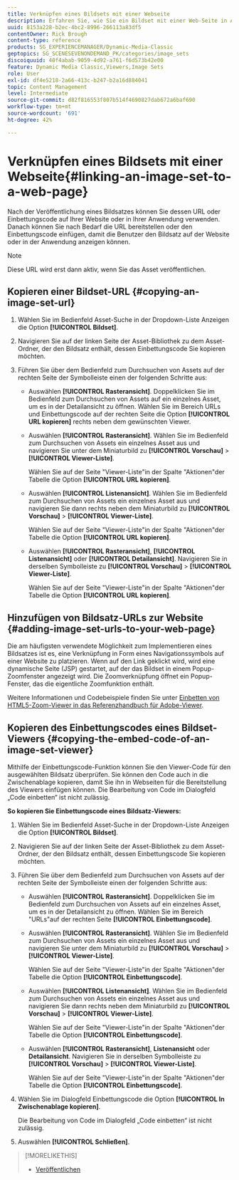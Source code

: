 ```yaml
---
title: Verknüpfen eines Bildsets mit einer Webseite
description: Erfahren Sie, wie Sie ein Bildset mit einer Web-Seite in Adobe Dynamic Media Classic verknüpfen.
uuid: 8153a228-b2ec-4bc2-8996-266113a83df5
contentOwner: Rick Brough
content-type: reference
products: SG_EXPERIENCEMANAGER/Dynamic-Media-Classic
geptopics: SG_SCENESEVENONDEMAND_PK/categories/image_sets
discoiquuid: 40f4abab-9059-4d92-a761-f6d573b42e00
feature: Dynamic Media Classic,Viewers,Image Sets
role: User
exl-id: df4e5218-2a66-413c-b247-b2a16d884041
topic: Content Management
level: Intermediate
source-git-commit: d82f816553f807b514f4690827dab672a6baf690
workflow-type: tm+mt
source-wordcount: '691'
ht-degree: 42%

---
```


# Verknüpfen eines Bildsets mit einer Webseite{#linking-an-image-set-to-a-web-page}

Nach der Veröffentlichung eines Bildsatzes können Sie dessen URL oder Einbettungscode auf Ihrer Website oder in Ihrer Anwendung verwenden. Danach können Sie nach Bedarf die URL bereitstellen oder den Einbettungscode einfügen, damit die Benutzer den Bildsatz auf der Website oder in der Anwendung anzeigen können.

>[!NOTE]
>
>Diese URL wird erst dann aktiv, wenn Sie das Asset veröffentlichen.

## Kopieren einer Bildset-URL {#copying-an-image-set-url}

1. Wählen Sie im Bedienfeld Asset-Suche in der Dropdown-Liste Anzeigen die Option **[!UICONTROL Bildset]**.
1. Navigieren Sie auf der linken Seite der Asset-Bibliothek zu dem Asset-Ordner, der den Bildsatz enthält, dessen Einbettungscode Sie kopieren möchten.
1. Führen Sie über dem Bedienfeld zum Durchsuchen von Assets auf der rechten Seite der Symbolleiste einen der folgenden Schritte aus:

   * Auswählen **[!UICONTROL Rasteransicht]**. Doppelklicken Sie im Bedienfeld zum Durchsuchen von Assets auf ein einzelnes Asset, um es in der Detailansicht zu öffnen. Wählen Sie im Bereich URLs und Einbettungscode auf der rechten Seite die Option **[!UICONTROL URL kopieren]** rechts neben dem gewünschten Viewer.
   * Auswählen **[!UICONTROL Rasteransicht]**. Wählen Sie im Bedienfeld zum Durchsuchen von Assets ein einzelnes Asset aus und navigieren Sie unter dem Miniaturbild zu **[!UICONTROL Vorschau]** > **[!UICONTROL Viewer-Liste]**.

     Wählen Sie auf der Seite &quot;Viewer-Liste&quot;in der Spalte &quot;Aktionen&quot;der Tabelle die Option **[!UICONTROL URL kopieren]**.

   * Auswählen **[!UICONTROL Listenansicht]**. Wählen Sie im Bedienfeld zum Durchsuchen von Assets ein einzelnes Asset aus und navigieren Sie dann rechts neben dem Miniaturbild zu **[!UICONTROL Vorschau]** > **[!UICONTROL Viewer-Liste]**.

     Wählen Sie auf der Seite &quot;Viewer-Liste&quot;in der Spalte &quot;Aktionen&quot;der Tabelle die Option **[!UICONTROL URL kopieren]**.

   * Auswählen **[!UICONTROL Rasteransicht]**, **[!UICONTROL Listenansicht]** oder **[!UICONTROL Detailansicht]**. Navigieren Sie in derselben Symbolleiste zu **[!UICONTROL Vorschau]** > **[!UICONTROL Viewer-Liste]**.

     Wählen Sie auf der Seite &quot;Viewer-Liste&quot;in der Spalte &quot;Aktionen&quot;der Tabelle die Option **[!UICONTROL URL kopieren]**.

## Hinzufügen von Bildsatz-URLs zur Website {#adding-image-set-urls-to-your-web-page}

Die am häufigsten verwendete Möglichkeit zum Implementieren eines Bildsatzes ist es, eine Verknüpfung in Form eines Navigationssymbols auf einer Website zu platzieren. Wenn auf den Link geklickt wird, wird eine dynamische Seite (JSP) gestartet, auf der das Bildset in einem Popup-Zoomfenster angezeigt wird. Die Zoomverknüpfung öffnet ein Popup-Fenster, das die eigentliche Zoomfunktion enthält.

Weitere Informationen und Codebeispiele finden Sie unter [Einbetten von HTML5-Zoom-Viewer in das Referenzhandbuch für Adobe-Viewer](https://experienceleague.adobe.com/docs/dynamic-media-developer-resources/library/viewers-aem-assets-dmc/zoom/c-html5-20-zoom-viewer-about.html#section-e1c3106f5b3e445d9b95be337c2f94e2).

## Kopieren des Einbettungscodes eines Bildset-Viewers {#copying-the-embed-code-of-an-image-set-viewer}

Mithilfe der Einbettungscode-Funktion können Sie den Viewer-Code für den ausgewählten Bildsatz überprüfen. Sie können den Code auch in die Zwischenablage kopieren, damit Sie ihn in Webseiten für die Bereitstellung des Viewers einfügen können. Die Bearbeitung von Code im Dialogfeld „Code einbetten“ ist nicht zulässig.

**So kopieren Sie Einbettungscode eines Bildsatz-Viewers:**

1. Wählen Sie im Bedienfeld Asset-Suche in der Dropdown-Liste Anzeigen die Option **[!UICONTROL Bildset]**.
1. Navigieren Sie auf der linken Seite der Asset-Bibliothek zu dem Asset-Ordner, der den Bildsatz enthält, dessen Einbettungscode Sie kopieren möchten.
1. Führen Sie über dem Bedienfeld zum Durchsuchen von Assets auf der rechten Seite der Symbolleiste einen der folgenden Schritte aus:

   * Auswählen **[!UICONTROL Rasteransicht]**. Doppelklicken Sie im Bedienfeld zum Durchsuchen von Assets auf ein einzelnes Asset, um es in der Detailansicht zu öffnen. Wählen Sie im Bereich &quot;URLs&quot;auf der rechten Seite **[!UICONTROL Einbettungscode]**.
   * Auswählen **[!UICONTROL Rasteransicht]**. Wählen Sie im Bedienfeld zum Durchsuchen von Assets ein einzelnes Asset aus und navigieren Sie unter dem Miniaturbild zu **[!UICONTROL Vorschau]** > **[!UICONTROL Viewer-Liste]**.

     Wählen Sie auf der Seite &quot;Viewer-Liste&quot;in der Spalte &quot;Aktionen&quot;der Tabelle die Option **[!UICONTROL Einbettungscode]**.

   * Auswählen **[!UICONTROL Listenansicht]**. Wählen Sie im Bedienfeld zum Durchsuchen von Assets ein einzelnes Asset aus und navigieren Sie dann rechts neben dem Miniaturbild zu **[!UICONTROL Vorschau]** > **[!UICONTROL Viewer-Liste]**.

     Wählen Sie auf der Seite &quot;Viewer-Liste&quot;in der Spalte &quot;Aktionen&quot;der Tabelle die Option **[!UICONTROL Einbettungscode]**.

   * Auswählen **[!UICONTROL Rasteransicht]**, **Listenansicht** oder **Detailansicht**. Navigieren Sie in derselben Symbolleiste zu **[!UICONTROL Vorschau]** > **[!UICONTROL Viewer-Liste]**.

     Wählen Sie auf der Seite &quot;Viewer-Liste&quot;in der Spalte &quot;Aktionen&quot;der Tabelle die Option **[!UICONTROL Einbettungscode]**.

1. Wählen Sie im Dialogfeld Einbettungscode die Option **[!UICONTROL In Zwischenablage kopieren]**.

   Die Bearbeitung von Code im Dialogfeld „Code einbetten“ ist nicht zulässig.

1. Auswählen **[!UICONTROL Schließen]**.

>[!MORELIKETHIS]
>
>* [Veröffentlichen](publishing-files.md#publishing_files)
